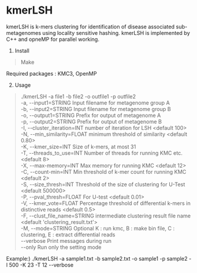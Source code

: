 # kmerLSH
kmerLSH is k-mers clustering for identification of disease associated sub- metagenomes using locality sensitive hashing. kmerLSH is implemented by C++ and opneMP for parallel working. 


1. Install

> Make

Required packages : KMC3, OpenMP


2. Usage

>./kmerLSH -a file1 -b file2 -o outfile1 -p outfile2\
> -a, --input1=STRING             Input filename for metagenome group A\
> -b, --input2=STRING             Input filename for metagenome group B\
> -o, --output1=STRING            Prefix for output of metagenome A\
> -p, --output2=STRING            Prefix for output of metagenome B\
> -I, --cluster_iteration=INT           number of iteration for LSH <default 100>\
> -N, --min_similarity=FLOAT           minimum threshold of similarity <default 0.80>\
> -K, --kmer_size=INT             Size of k-mers, at most 31\
> -T, --threads_to_use=INT        Number of threads for running KMC etc. <default 8>\
> -X, --max-memory=INT            Max memory for running KMC <default 12>\
> -C, --count-min=INT            Min threshold of k-mer count for running KMC <default 2>\
> -S, --size_thresh=INT       Threshold of the size of clustering for U-Test <default 500000>\
> -P, --pval_thresh=FLOAT       For U-test <default 0.01>\
> -V, --kmer_vote=FLOAT           Percentage threshold of differential k-mers in distinctive reads <default 0.5>\
> -F, --clust_file_name=STRING           intermediate clustering result file name <default 'clustering_result.txt'>\
> -M, --mode=STRING                Optional K : run kmc, B : make bin file, C : clustering, E : extract differential reads\
>     --verbose                   Print messages during run\
>     --only                   Run only the setting mode
>    

Example:)
./kmerLSH -a sample1.txt -b sample2.txt -o sample1 -p sample2 -I 500 -K 23 -T 12 --verbose




